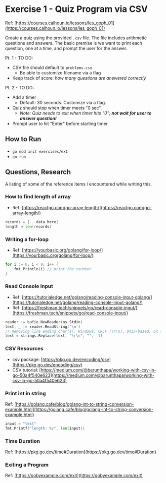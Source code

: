 # Exercise 1 - Quiz Program via CSV

Ref: [https://courses.calhoun.io/lessons/les_goph_01](https://courses.calhoun.io/lessons/les_goph_01)

Create a quiz using the provided `.csv` file. The file includes arithmetic questions 
and answers. The basic premise is we want to print each question, one at a time, and 
prompt the user for the answer.

Pt. 1 - TO DO: 

- CSV file should default to `problems.csv`
  - Be able to customize filename via a flag
- Keep track of score: _how many questions are answered correctly_

Pt. 2 - TO DO:

- Add a timer
  - Default: 30 seconds. Customize via a flag.
- Quiz should stop when timer meets "0 sec".
  - _Note: Quiz needs to exit when timer hits "0"; **not wait for user to answer question!**_
- Prompt user to hit "Enter" before starting timer


## How to Run

- `go mod init exercises/ex1`
- `go run .`



## Questions, Research

A listing of some of the reference items I encountered while 
writing this.

### How to find length of array

- Ref: [https://reactgo.com/go-array-length/](https://reactgo.com/go-array-length/)

```go
records = [...data here]
length = len(records)
```

### Writing a for-loop

- Ref: [https://yourbasic.org/golang/for-loop/](https://yourbasic.org/golang/for-loop/)

```go
for i := 0; i < 9; i++ {
    fmt.Println(i) // print the counter
}
```

### Read Console Input

- Ref: [https://tutorialedge.net/golang/reading-console-input-golang/](https://tutorialedge.net/golang/reading-console-input-golang/)
- Ref: [https://freshman.tech/snippets/go/read-console-input/](https://freshman.tech/snippets/go/read-console-input/)

```go
reader := bufio.NewReader(os.Stdin)
text, _ := reader.ReadString('\n')
// Removing line ending char(s). Windows, CRLF (\r\n). Unix-based, CR (\r).
text = strings.Replace(text, "\r\n", "", -1)
```


### CSV Resources

- csv package: [https://pkg.go.dev/encoding/csv](https://pkg.go.dev/encoding/csv)
- CSV tutorial: [https://medium.com/@barunthapa/working-with-csv-in-go-50a4f540e623](https://medium.com/@barunthapa/working-with-csv-in-go-50a4f540e623)


### Print int in string

Ref: [https://golang.cafe/blog/golang-int-to-string-conversion-example.html](https://golang.cafe/blog/golang-int-to-string-conversion-example.html)

```go
input = "test"
fmt.Printf("length: %v", len(input))
```

### Time Duration

Ref: [https://pkg.go.dev/time#Duration](https://pkg.go.dev/time#Duration)

### Exiting a Program

Ref: [https://gobyexample.com/exit](https://gobyexample.com/exit)